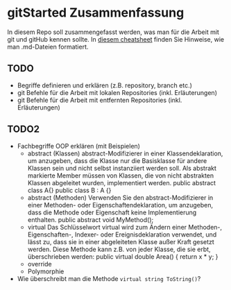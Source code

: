 # gitStarted Zusammenfassung
In diesem Repo soll zusammengefasst werden, was man für die Arbeit mit git und gitHub kennen sollte.
In [diesem cheatsheet](https://github.com/adam-p/markdown-here/wiki/Markdown-Cheatsheet) finden Sie Hinweise, wie man .md-Dateien formatiert.

## TODO
- Begriffe definieren und erklären (z.B. repository, branch etc.)
- git Befehle für die Arbeit mit lokalen Repositories (inkl. Erläuterungen)
- git Befehle für die Arbeit mit entfernten Repositories (inkl. Erläuterungen)

## TODO2
- Fachbegriffe OOP erklären (mit Beispielen)
  - abstract (Klassen)
abstract-Modifizierer in einer Klassendeklaration, um anzugeben, 
dass die Klasse nur die Basisklasse für andere Klassen sein und nicht selbst instanziiert werden soll. 
Als abstrakt markierte Member müssen von Klassen, die von nicht abstrakten Klassen abgeleitet wurden, implementiert werden.
public abstract class A{}
public class B : A {}
  - abstract (Methoden)
Verwenden Sie den abstract-Modifizierer in einer Methoden- oder Eigenschaftendeklaration,
um anzugeben, dass die Methode oder Eigenschaft keine Implementierung enthalten.
public abstract void MyMethod();
  - virtual
Das Schlüsselwort virtual wird zum Ändern einer Methoden-, Eigenschaften-, Indexer- oder Ereignisdeklaration verwendet,
und lässt zu, dass sie in einer abgeleiteten Klasse außer Kraft gesetzt werden. Diese Methode kann z.B. von jeder Klasse, die sie erbt, überschrieben werden:
public virtual double Area()
{
    return x * y;
}
  - override
  - Polymorphie
- Wie überschreibt man die Methode `virtual string ToString()`?
